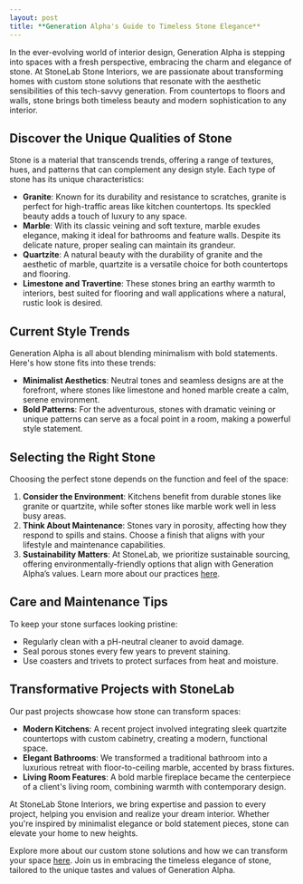 ```yaml
---
layout: post
title: **Generation Alpha's Guide to Timeless Stone Elegance**
---
```



In the ever-evolving world of interior design, Generation Alpha is stepping into spaces with a fresh perspective, embracing the charm and elegance of stone. At StoneLab Stone Interiors, we are passionate about transforming homes with custom stone solutions that resonate with the aesthetic sensibilities of this tech-savvy generation. From countertops to floors and walls, stone brings both timeless beauty and modern sophistication to any interior.

## Discover the Unique Qualities of Stone

Stone is a material that transcends trends, offering a range of textures, hues, and patterns that can complement any design style. Each type of stone has its unique characteristics:

- **Granite**: Known for its durability and resistance to scratches, granite is perfect for high-traffic areas like kitchen countertops. Its speckled beauty adds a touch of luxury to any space.
- **Marble**: With its classic veining and soft texture, marble exudes elegance, making it ideal for bathrooms and feature walls. Despite its delicate nature, proper sealing can maintain its grandeur.
- **Quartzite**: A natural beauty with the durability of granite and the aesthetic of marble, quartzite is a versatile choice for both countertops and flooring.
- **Limestone and Travertine**: These stones bring an earthy warmth to interiors, best suited for flooring and wall applications where a natural, rustic look is desired.

## Current Style Trends

Generation Alpha is all about blending minimalism with bold statements. Here's how stone fits into these trends:

- **Minimalist Aesthetics**: Neutral tones and seamless designs are at the forefront, where stones like limestone and honed marble create a calm, serene environment.
- **Bold Patterns**: For the adventurous, stones with dramatic veining or unique patterns can serve as a focal point in a room, making a powerful style statement.

## Selecting the Right Stone

Choosing the perfect stone depends on the function and feel of the space:

1. **Consider the Environment**: Kitchens benefit from durable stones like granite or quartzite, while softer stones like marble work well in less busy areas.
2. **Think About Maintenance**: Stones vary in porosity, affecting how they respond to spills and stains. Choose a finish that aligns with your lifestyle and maintenance capabilities.
3. **Sustainability Matters**: At StoneLab, we prioritize sustainable sourcing, offering environmentally-friendly options that align with Generation Alpha’s values. Learn more about our practices [here](https://stonelab.se).

## Care and Maintenance Tips

To keep your stone surfaces looking pristine:

- Regularly clean with a pH-neutral cleaner to avoid damage.
- Seal porous stones every few years to prevent staining.
- Use coasters and trivets to protect surfaces from heat and moisture.

## Transformative Projects with StoneLab

Our past projects showcase how stone can transform spaces:

- **Modern Kitchens**: A recent project involved integrating sleek quartzite countertops with custom cabinetry, creating a modern, functional space.
- **Elegant Bathrooms**: We transformed a traditional bathroom into a luxurious retreat with floor-to-ceiling marble, accented by brass fixtures.
- **Living Room Features**: A bold marble fireplace became the centerpiece of a client's living room, combining warmth with contemporary design.

At StoneLab Stone Interiors, we bring expertise and passion to every project, helping you envision and realize your dream interior. Whether you're inspired by minimalist elegance or bold statement pieces, stone can elevate your home to new heights.

Explore more about our custom stone solutions and how we can transform your space [here](https://stonelab.se). Join us in embracing the timeless elegance of stone, tailored to the unique tastes and values of Generation Alpha.